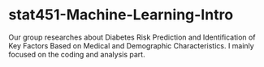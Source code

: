 # stat451-Machine-Learning-Intro
Our group researches about Diabetes Risk Prediction and Identification of Key Factors Based on Medical and Demographic Characteristics. I mainly focused on the coding and analysis part.

